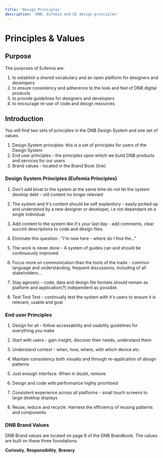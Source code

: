 ```yaml
---
title: 'Design Principles'
description: 'DNB, Eufemia and UI design principles'
---
```


# Principles & Values

## Purpose

The purposes of Eufemia are:

1. to establish a shared vocabulary and an open platform for designers and developers
1. to ensure consistency and adherence to the look and feel of DNB digital products
1. to provide guidelines for designers and developers
1. to encourage re-use of code and design resources

## Introduction

You will find two sets of principles in the DNB Design System and one set of values.

1.  Design System principles: this is a set of principles for users of the Design System
1.  End user principles - the principles upon which we build DNB products and services for our users
1.  Brand values - located in the Brand Book (link)

### Design System Principles (Eufemia Principles)

1. Don't add bloat to the system at the same time do not let the system develop debt - old content no longer relevant

1. The system and it's content should be self explanitory - easily picked up and understood by a new designer or developer, i.e not dependant on a single individual.

1. Add content to the system like it's your last day - add comments, clear succint descriptions to code and design files.

1. Eliminate this question : "I'm new here - where do I find the..."

1. The work is never done - A system of guides can and should be continuously improved.

1. Focus more on communication than the tools of the trade - common language and understanding, frequent discussions, including of all stakeholders...

1. Stay agnostic - code, data and design file formats should remain as platform and application(?) independent as possible.

1. Test Test Test - continually test the system with it's users to ensure it is relevant, usable and goal

### End user Principles

1. Design for all - follow accessability and usability guidelines for everything you make

1. Start with users - gain insight, discover their needs, understand them

1. Understand context - when, how, where, with which device etc.

1. Maintain consistency both visually and through re-application of design patterns
1. Just enough interface. When in doubt, remove.
1. Design and code with performance highly prioritised
1. Consistent experience across all platforms - small touch screens to large desktop displays
1. Reuse, reduce and recycle. Harness the efficiency of reusing patterns and components

### DNB Brand Values

DNB Brand values are located on page 6 of the DNB Brandbook. The values are built on these three foundations:

**Curiosity**, **Responsibility**, **Bravery**
